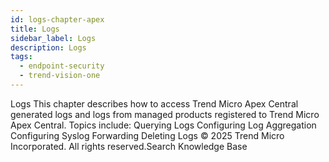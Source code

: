 ```yaml
---
id: logs-chapter-apex
title: Logs
sidebar_label: Logs
description: Logs
tags:
  - endpoint-security
  - trend-vision-one
---
```


 Logs This chapter describes how to access Trend Micro Apex Central generated logs and logs from managed products registered to Trend Micro Apex Central. Topics include: Querying Logs Configuring Log Aggregation Configuring Syslog Forwarding Deleting Logs © 2025 Trend Micro Incorporated. All rights reserved.Search Knowledge Base